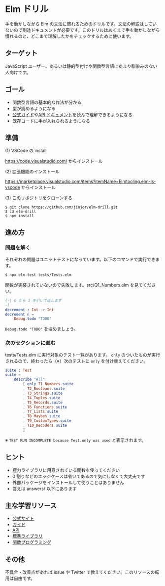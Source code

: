 # Elm ドリル

手を動かしながら Elm の文法に慣れるためのドリルです。文法の解説はしていないので別途ドキュメントが必要です。このドリルはあくまで手を動かしながら慣れるのと、どこまで理解したかをチェックするために使います。

## ターゲット

JavaScript ユーザー、あるいは静的型付けや関数型言語にあまり馴染みのない人向けです。

## ゴール

- 関数型言語の基本的な作法が分かる
- 型が読めるようになる
- [公式ガイド](https://guide.elm-lang.org/)や[API ドキュメント](https://package.elm-lang.org/)を読んで理解できるようになる
- 既存コードに手が入れられるようになる

## 準備

(1) VSCode の install

https://code.visualstudio.com/ からインストール

(2) 拡張機能のインストール

https://marketplace.visualstudio.com/items?itemName=Elmtooling.elm-ls-vscode からインストール

(3) このリポジトリをクローンする

```
$ git clone https://github.com/jinjor/elm-drill.git
$ cd elm-drill
$ npm install
```

## 進め方

### 問題を解く

それぞれの問題はユニットテストになっています。以下のコマンドで実行できます。

```sh
$ npx elm-test tests/Tests.elm
```

関数が実装されていないので失敗します。src/Q1_Numbers.elm を見てください。

```elm
{-| n から 1 を引いて返します
-}
decrement : Int -> Int
decrement n =
    Debug.todo "TODO"
```

`Debug.todo "TODO"` を埋めましょう。

### 次のセクションに進む

tests/Tests.elm に実行対象のテスト一覧があります。
`only` のついたものが実行されるので、終わったら（※）次のテストに `only` を付け替えてください。

```elm
suite : Test
suite =
    describe "All"
        [ only T1_Numbers.suite
        , T2_Booleans.suite
        , T3_Strings.suite
        , T4_Tuples.suite
        , T5_Records.suite
        , T6_Functions.suite
        , T7_Lists.suite
        , T8_Maybes.suite
        , T9_CustomTypes.suite
        , T10_Decoders.suite
        ]
```

※ `TEST RUN INCOMPLETE because Test.only was used` と表示されます。

## ヒント

- 極力ライブラリに用意されている関数を使ってください
- 0 割りなどのエッジケースは省いてあるので気にしなくて大丈夫です
- 外部パッケージをインストールして使うことはありません
- 答えは answers/ 以下にあります

## 主な学習リソース

- [公式サイト](https://elm-lang.org/)
- [ガイド](https://guide.elm-lang.org/)
- [API](https://package.elm-lang.org/)
- [標準ライブラリ](https://package.elm-lang.org/packages/elm/core/latest)
- [関数プログラミング](https://evancz.gitbooks.io/functional-programming-in-elm/)

## その他

不具合・改善点があれば issue や Twitter で教えてください。このリソースの転用は自由です。
